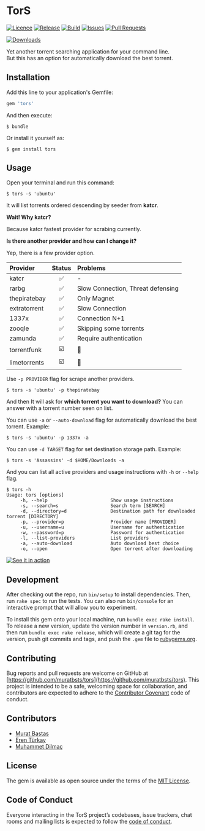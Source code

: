 # TorS

[![Licence](https://img.shields.io/github/license/muratbsts/tors.svg)](https://github.com/muratbsts/tors/blob/master/LICENCE)
[![Release](https://img.shields.io/github/release/muratbsts/tors.svg)](https://github.com/muratbsts/tors/releases)
[![Build](https://travis-ci.org/muratbsts/tors.svg?branch=master)](https://travis-ci.org/muratbsts/tors)
[![Issues](https://img.shields.io/github/issues/muratbsts/tors.svg)](https://github.com/muratbsts/tors/issues)
[![Pull Requests](https://img.shields.io/github/issues-pr/muratbsts/tors.svg)](https://github.com/muratbsts/tors/pulls)

[![Downloads](https://img.shields.io/gem/dt/tors.svg)](https://rubygems.org/gems/tors)

Yet another torrent searching application for your command line.    
But this has an option for automatically download the best torrent.

## Installation

Add this line to your application's Gemfile:

```ruby
gem 'tors'
```

And then execute:

    $ bundle

Or install it yourself as:

    $ gem install tors

## Usage

Open your terminal and run this command:

    $ tors -s 'ubuntu'

It will list torrents ordered descending by seeder from **katcr**.

**Wait! Why katcr?**

Because katcr fastest provider for scrabing currently.

**Is there another provider and how can I change it?**

Yep, there is a few provider option.

| Provider          | Status | Problems |
|:------------------|:------:|:---------|
| katcr             | ✅     | - |
| rarbg             | ✅     | Slow Connection, Threat defensing |
| thepiratebay      | ✅     | Only Magnet |
| extratorrent      | ✅     | Slow Connection |
| 1337x             | ✅     | Connection N+1 |
| zooqle            | ✅     | Skipping some torrents |
| zamunda           | ✅     | Require authentication |
| torrentfunk       | ☑️       | 🙈 |
| limetorrents      | ☑️       | 🙈 |

Use `-p PROVIDER` flag for scrape another providers.

    $ tors -s 'ubuntu' -p thepiratebay

And then It will ask for **which torrent you want to download?** You can answer with a torrent number seen on list.

You can use `-a` or `--auto-download` flag for automatically download the best torrent. Example:

    $ tors -s 'ubuntu' -p 1337x -a

You can use `-d TARGET` flag for set destination storage path. Example:

    $ tors -s 'Assassins' -d $HOME/Downloads -a

And you can list all active providers and usage instructions with `-h` or `--help` flag.

    $ tors -h
    Usage: tors [options]
         -h, --help                       Show usage instructions
         -s, --search=s                   Search term [SEARCH]
         -d, --directory=d                Destination path for downloaded torrent [DIRECTORY]
         -p, --provider=p                 Provider name [PROVIDER]
         -u, --username=u                 Username for authentication
         -w, --password=p                 Password for authentication
         -l, --list-providers             List providers
         -a, --auto-download              Auto download best choice
         -o, --open                       Open torrent after downloading

[![See it in action](https://asciinema.org/a/lxRQTTiTSUXVhD3dpzIwCcIs2.png)](https://asciinema.org/a/lxRQTTiTSUXVhD3dpzIwCcIs2)

## Development

After checking out the repo, run `bin/setup` to install dependencies. Then, run `rake spec` to run the tests. You can also run `bin/console` for an interactive prompt that will allow you to experiment.

To install this gem onto your local machine, run `bundle exec rake install`. To release a new version, update the version number in `version.rb`, and then run `bundle exec rake release`, which will create a git tag for the version, push git commits and tags, and push the `.gem` file to [rubygems.org](https://rubygems.org).

## Contributing

Bug reports and pull requests are welcome on GitHub at [https://github.com/muratbsts/tors](https://github.com/muratbsts/tors). This project is intended to be a safe, welcoming space for collaboration, and contributors are expected to adhere to the [Contributor Covenant](http://contributor-covenant.org) code of conduct.

## Contributors

- [Murat Bastas](https://github.com/muratbsts)
- [Eren Türkay](https://github.com/eren)
- [Muhammet Dilmaç](https://github.com/muhammetdilmac)

## License

The gem is available as open source under the terms of the [MIT License](http://opensource.org/licenses/MIT).

## Code of Conduct

Everyone interacting in the TorS project’s codebases, issue trackers, chat rooms and mailing lists is expected to follow the [code of conduct](https://github.com/muratbsts/tors/blob/master/CODE_OF_CONDUCT.md).
